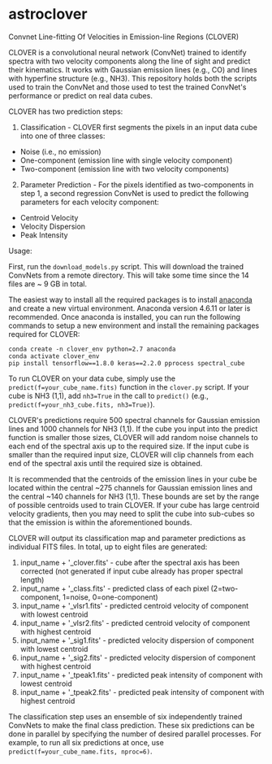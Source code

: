 # astroclover
Convnet Line-fitting Of Velocities in Emission-line Regions (CLOVER)

CLOVER is a convolutional neural network (ConvNet) trained to identify spectra with two velocity components along the line of sight and predict their kinematics.  It works with Gaussian emission lines (e.g., CO) and lines with hyperfine structure (e.g., NH3).  This repository holds both the scripts used to train the ConvNet and those used to test the trained ConvNet's performance or predict on real data cubes. 

CLOVER has two prediction steps:

1) Classification - CLOVER first segments the pixels in an input data cube into one of three classes:
 - Noise (i.e., no emission)
 - One-component (emission line with single velocity component)
 - Two-component (emission line with two velocity components)

2) Parameter Prediction - For the pixels identified as two-components in step 1, a second regression ConvNet is used to predict the following parameters for each velocity component:
 - Centroid Velocity
 - Velocity Dispersion
 - Peak Intensity

Usage:

First, run the `download_models.py` script.  This will download the trained ConvNets from a remote directory.  This will take some time since the 14 files are ~ 9 GB in total.

The easiest way to install all the required packages is to install [anaconda](https://www.anaconda.com/distribution/) and create a new virtual environment. Anaconda version 4.6.11 or later is recommended.  Once anaconda is installed, you can run the following commands to setup a new environment and install the remaining packages required for CLOVER:

```
conda create -n clover_env python=2.7 anaconda
conda activate clover_env
pip install tensorflow==1.8.0 keras==2.2.0 pprocess spectral_cube
```

To run CLOVER on your data cube, simply use the `predict(f=your_cube_name.fits)` function in the `clover.py` script. If your cube is NH3 (1,1), add `nh3=True` in the call to `predict()` (e.g., `predict(f=your_nh3_cube.fits, nh3=True)`).

CLOVER's predictions require 500 spectral channels for Gaussian emission lines and 1000 channels for NH3 (1,1).  If the cube you input into the predict function is smaller those sizes, CLOVER will add random noise channels to each end of the spectral axis up to the required size.  If the input cube is smaller than the required input size, CLOVER will clip channels from each end of the spectral axis until the required size is obtained.  

It is recommended that the centroids of the emission lines in your cube be located within the central ~275 channels for Gaussian emission lines and the central ~140 channels for NH3 (1,1).  These bounds are set by the range of possible centroids used to train CLOVER.  If your cube has large centroid velocity gradients, then you may need to split the cube into sub-cubes so that the emission is within the aforementioned bounds.

CLOVER will output its classification map and parameter predictions as individual FITS files.  In total, up to eight files are generated:
1. input_name + '_clover.fits' - cube after the spectral axis has been corrected (not generated if input cube already has proper spectral length)
2. input_name + '_class.fits' - predicted class of each pixel (2=two-component, 1=noise, 0=one-component)
3. input_name + '_vlsr1.fits' - predicted centroid velocity of component with lowest centroid
4. input_name + '_vlsr2.fits' - predicted centroid velocity of component with highest centroid
5. input_name + '_sig1.fits' - predicted velocity dispersion of component with lowest centroid
6. input_name + '_sig2.fits' - predicted velocity dispersion of component with highest centroid
7. input_name + '_tpeak1.fits' - predicted peak intensity of component with lowest centroid
8. input_name + '_tpeak2.fits' - predicted peak intensity of component with highest centroid

The classification step uses an ensemble of six independently trained ConvNets to make the final class prediction.  These six predictions can be done in parallel by specifying the number of desired parallel processes.  For example, to run all six predictions at once, use `predict(f=your_cube_name.fits, nproc=6)`.  
